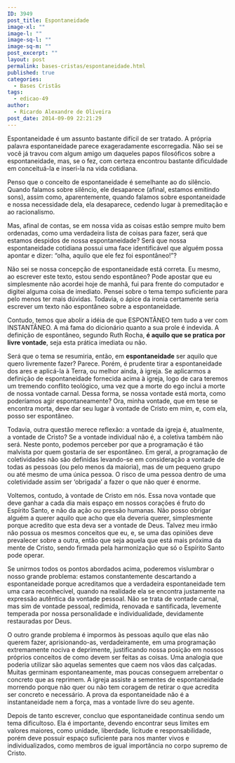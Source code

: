 ```yaml
---
ID: 3949
post_title: Espontaneidade
image-xl: ""
image-l: ""
image-sq-l: ""
image-sq-m: ""
post_excerpt: ""
layout: post
permalink: bases-cristas/espontaneidade.html
published: true
categories:
  - Bases Cristãs
tags:
  - edicao-49
author:
  - Ricardo Alexandre de Oliveira
post_date: 2014-09-09 22:21:29
---
```

Espontaneidade é um assunto bastante difícil de ser tratado. A própria palavra espontaneidade parece exageradamente escorregadia. Não sei se você já travou com algum amigo um daqueles papos filosóficos sobre a espontaneidade, mas, se o fez, com certeza encontrou bastante dificuldade em conceituá-la e inseri-la na vida cotidiana.

Penso que o conceito de espontaneidade é semelhante ao do silêncio. Quando falamos sobre silêncio, ele desaparece (afinal, estamos emitindo sons), assim como, aparentemente, quando falamos sobre espontaneidade e nossa necessidade dela, ela desaparece, cedendo lugar à premeditação e ao racionalismo.

Mas, afinal de contas, se em nossa vida as coisas estão sempre muito bem ordenadas, como uma verdadeira lista de coisas para fazer, será que estamos despidos de nossa espontaneidade? Será que nossa espontaneidade cotidiana possui uma face identificável que alguém possa apontar e dizer: “olha, aquilo que ele fez foi espontâneo!”?

Não sei se nossa concepção de espontaneidade está correta. Eu mesmo, ao escrever este texto, estou sendo espontâneo? Pode apostar que eu simplesmente não acordei hoje de manhã, fui para frente do computador e digitei alguma coisa de imediato. Pensei sobre o tema tempo suficiente para pelo menos ter mais dúvidas. Todavia, o ápice da ironia certamente seria escrever um texto não espontâneo sobre a espontaneidade.

Contudo, temos que abolir a idéia de que ESPONTÂNEO tem tudo a ver com INSTANTÂNEO. A má fama do dicionário quanto a sua prole é indevida. A definição de espontâneo, segundo Ruth Rocha, <b>é aquilo que se pratica por livre vontade</b>, seja esta prática imediata ou não.

Será que o tema se resumiria, então, em <b>espontaneidade</b> ser aquilo que quero livremente fazer? Parece. Porém, é prudente tirar a espontaneidade dos ares e aplicá-la à Terra, ou melhor ainda, à igreja. Se aplicarmos a definição de espontaneidade fornecida acima à igreja, logo de cara teremos um tremendo conflito teológico, uma vez que a morte do ego inclui a morte de nossa vontade carnal. Dessa forma, se nossa vontade está morta, como poderíamos agir espontaneamente? Ora, minha vontade, que em tese se encontra morta, deve dar seu lugar à vontade de Cristo em mim, e, com ela, posso ser espontâneo.

Todavia, outra questão merece reflexão: a vontade da igreja é, atualmente, a vontade de Cristo? Se a vontade individual não é, a coletiva também não será. Neste ponto, podemos perceber por que a programação é tão malvista por quem gostaria de ser espontâneo. Em geral, a programação de coletividades não são definidas levando-se em consideração a vontade de todas as pessoas (ou pelo menos da maioria), mas de um pequeno grupo ou até mesmo de uma única pessoa. O risco de uma pessoa dentro de uma coletividade assim ser ‘obrigada’ a fazer o que não quer é enorme.

Voltemos, contudo, à vontade de Cristo em nós. Essa nova vontade que deve ganhar a cada dia mais espaço em nossos corações é fruto do Espírito Santo, e não da ação ou pressão humanas. Não posso obrigar alguém a querer aquilo que acho que ela deveria querer, simplesmente porque acredito que esta deva ser a vontade de Deus. Talvez meu irmão não possua os mesmos conceitos que eu, e, se uma das opiniões deve prevalecer sobre a outra, então que seja aquela que está mais próxima da mente de Cristo, sendo firmada pela harmonização que só o Espírito Santo pode operar.

Se unirmos todos os pontos abordados acima, poderemos vislumbrar o nosso grande problema: estamos constantemente descartando a espontaneidade porque acreditamos que a verdadeira espontaneidade tem uma cara reconhecível, quando na realidade ela se encontra justamente na expressão autêntica da vontade pessoal. Não se trata de vontade carnal, mas sim de vontade pessoal, redimida, renovada e santificada, levemente temperada por nossa personalidade e individualidade, devidamente restauradas por Deus.

O outro grande problema é impormos às pessoas aquilo que elas não querem fazer, aprisionando-as, verdadeiramente, em uma programação extremamente nociva e deprimente, justificando nossa posição em nossos próprios conceitos de como devem ser feitas as coisas. Uma analogia que poderia utilizar são aquelas sementes que caem nos vãos das calçadas. Muitas germinam espontaneamente, mas poucas conseguem arrebentar o concreto que as reprimem. A igreja assiste a sementes de espontaneidade morrendo porque não quer ou não tem coragem de retirar o que acredita ser concreto e necessário. A prova da espontaneidade não é a instantaneidade nem a força, mas a vontade livre do seu agente.

Depois de tanto escrever, concluo que espontaneidade continua sendo um tema dificultoso. Ela é importante, devendo encontrar seus limites em valores maiores, como unidade, liberdade, licitude e responsabilidade, porém deve possuir espaço suficiente para nos manter vivos e individualizados, como membros de igual importância no corpo supremo de Cristo.